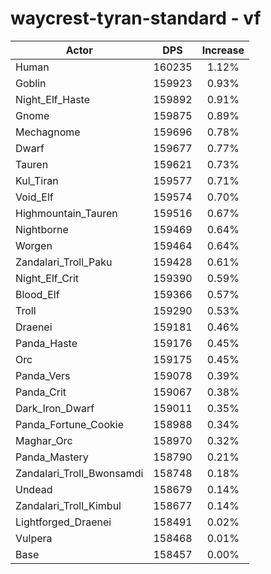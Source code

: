 # waycrest-tyran-standard - vf
| Actor | DPS | Increase |
|---|:---:|:---:|
|Human|160235|1.12%|
|Goblin|159923|0.93%|
|Night_Elf_Haste|159892|0.91%|
|Gnome|159875|0.89%|
|Mechagnome|159696|0.78%|
|Dwarf|159677|0.77%|
|Tauren|159621|0.73%|
|Kul_Tiran|159577|0.71%|
|Void_Elf|159574|0.70%|
|Highmountain_Tauren|159516|0.67%|
|Nightborne|159469|0.64%|
|Worgen|159464|0.64%|
|Zandalari_Troll_Paku|159428|0.61%|
|Night_Elf_Crit|159390|0.59%|
|Blood_Elf|159366|0.57%|
|Troll|159290|0.53%|
|Draenei|159181|0.46%|
|Panda_Haste|159176|0.45%|
|Orc|159175|0.45%|
|Panda_Vers|159078|0.39%|
|Panda_Crit|159067|0.38%|
|Dark_Iron_Dwarf|159011|0.35%|
|Panda_Fortune_Cookie|158988|0.34%|
|Maghar_Orc|158970|0.32%|
|Panda_Mastery|158790|0.21%|
|Zandalari_Troll_Bwonsamdi|158748|0.18%|
|Undead|158679|0.14%|
|Zandalari_Troll_Kimbul|158677|0.14%|
|Lightforged_Draenei|158491|0.02%|
|Vulpera|158468|0.01%|
|Base|158457|0.00%|
